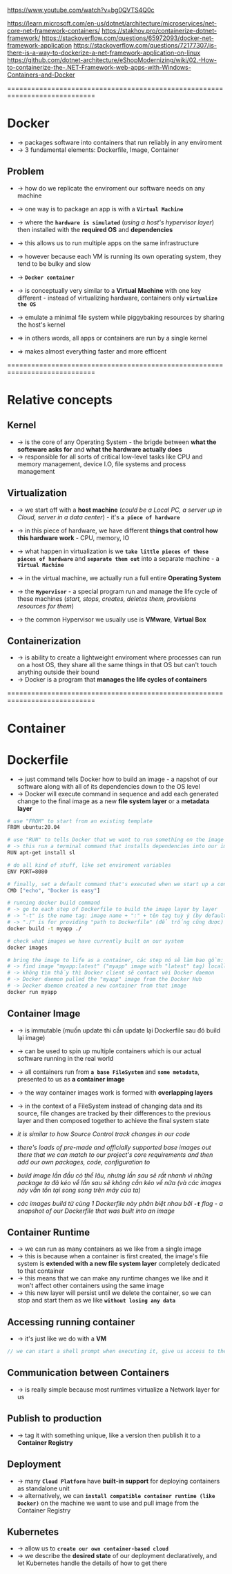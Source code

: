 https://www.youtube.com/watch?v=bg0QVTS4Q0c

https://learn.microsoft.com/en-us/dotnet/architecture/microservices/net-core-net-framework-containers/
https://stakhov.pro/containerize-dotnet-framework/
https://stackoverflow.com/questions/65972093/docker-net-framework-application
https://stackoverflow.com/questions/72177307/is-there-is-a-way-to-dockerize-a-net-framework-application-on-linux
https://github.com/dotnet-architecture/eShopModernizing/wiki/02.-How-to-containerize-the-.NET-Framework-web-apps-with-Windows-Containers-and-Docker

============================================================================
# Docker
* -> packages software into containers that run reliably in any enviroment
* -> 3 fundamental elements: Dockerfile, Image, Container

## Problem
* -> how do we replicate the enviroment our software needs on any machine

* -> one way is to package an app is with a **`Virtual Machine`** 
* -> where the **`hardware is simulated`** (_using a host's hypervisor layer_) then installed with the **required OS** and **dependencies**
* -> this allows us to run multiple apps on the same infrastructure
* -> however because each VM is running its own operating system, they tend to be bulky and slow

* -> **`Docker container`** 
* -> is conceptually very similar to a **Virtual Machine** with one key different - instead of virtualizing hardware, containers only **`virtualize the OS`**
* -> emulate a minimal file system while piggybaking resources by sharing the host's kernel
* => in others words, all apps or containers are run by a single kernel 
* => makes almost everything faster and more efficent

============================================================================
# Relative concepts

## Kernel
* -> is the core of any Operating System - the brigde between **what the softeware asks for** and **what the hardware actually does**
* -> responsible for all sorts of critical low-level tasks like CPU and memory management, device I.O, file systems and process management 

## Virtualization
* -> we start off with a **host machine** (_could be a Local PC, a server up in Cloud, server in a data center_) - it's **`a piece of hardware`** 
* -> in this piece of hardware, we have different **things that control how this hardware work** - CPU, memory, IO
* -> what happen in virtualization is we **`take little pieces of these pieces of hardware`** and **`separate them out`** into a separate machine - a **`Virtual Machine`**

* -> in the virtual machine, we actually run a full entire **Operating System**
* -> the **`Hypervisor`** - a special program run and manage the life cycle of these machines (_start, stops, creates, deletes them, provisions resources for them_)
* -> the common Hypervisor we usually use is **VMware**, **Virtual Box**

## Containerization
* -> is ability to create a lightweight enviroment where processes can run on a host OS, they share all the same things in that OS but can't touch anything outside their bound
* -> Docker is a program that **manages the life cycles of containers**

============================================================================
# Container

# Dockerfile 
* -> just command tells Docker how to build an image - a napshot of our software along with all of its dependencies down to the OS level
* -> Docker will execute command in sequence and add each generated change to the final image as a new **file system layer** or a **metadata layer** 

```bash - Example: Dockerfile
# use "FROM" to start from an existing template 
FROM ubuntu:20.04

# use "RUN" to tells Docker that we want to run something on the image we just add above
# -> this run a terminal command that installs dependencies into our image
RUN apt-get install sl

# do all kind of stuff, like set enviroment variables 
ENV PORT=8080

# finally, set a default command that's executed when we start up a container
CMD ["echo", "Docker is easy"]
```

```bash - create image file
# running docker build command
# -> go to each step of Dockerfile to build the image layer by layer
# -> "-t" is the name tag: image name + ":" + tên tag tuỳ ý (by default is "latest")
# -> "./" is for providing "path to Dockerfile" (để trống cũng được)
docker build -t myapp ./

# check what images we have currently built on our system 
docker images

# bring the image to life as a container, các step nó sẽ làm bao gồm:
# -> find image "myapp:latest" ("myapp" image with "latest" tag) locally
# -> không tìm thấy thì Docker client sẽ contact với Docker daemon
# -> Docker daemon pulled the "myapp" image from the Docker Hub
# -> Docker daemon created a new container from that image 
docker run myapp 
```

## Container Image
* -> is immutable (muốn update thì cần update lại Dockerfile sau đó build lại image)
* -> can be used to spin up multiple containers which is our actual software running in the real world
* -> all containers run from **`a base FileSystem`** and **`some metadata`**, presented to us as **a container image**
* -> the way container images work is formed with **overlapping layers**

* -> in the context of a FileSystem instead of changing data and its source, file changes are tracked by their differences to the previous layer and then composed together to achieve the final system state
* _it is similar to how Source Control track changes in our code_

* _there's loads of pre-made and officially supported base images out there that we can match to our project's core requirements and then add our own packages, code, configuration to_
* _build image lần đầu có thể lâu, nhưng lần sau sẽ rất nhanh vì những package ta đã kéo về lần sau sẽ không cần kéo về nữa (và các images này vẫn tồn tại song song trên máy của ta)_
* _các images build từ cùng 1 Dockerfile này phân biệt nhau bởi **`-t`** flag - a snapshot of our Dockerfile that was built into an image_

## Container Runtime
* -> we can run as many containers as we like from a single image 
* -> this is because when a container is first created, the image's file system is **extended with a new file system layer** completely dedicated to that container
* -> this means that we can make any runtime changes we like and it won't affect other containers using the same image
* -> this new layer will persist until we delete the container, so we can stop and start them as we like **`without losing any data`**

## Accessing running container
* -> it's just like we do with a **VM**

```cs - for example: a Linux container
// we can start a shell prompt when executing it, give us access to the enviroment
```

## Communication between Containers
* -> is really simple because most runtimes virtualize a Network layer for us

## Publish to production
* -> tag it with something unique, like a version then publish it to a **Container Registry**

## Deployment
* -> many **`Cloud Platform`** have **built-in support** for deploying containers as standalone unit
* -> alternatively, we can **`install compatible container runtime (like Docker)`** on the machine we want to use and pull image from the Container Registry

## Kubernetes
* -> allow us to **`create our own container-based cloud`**
* -> we describe the **desired state** of our deployment declaratively, and let Kubernetes handle the details of how to get there